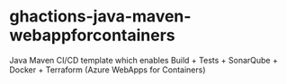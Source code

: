 # ghactions-java-maven-webappforcontainers
Java Maven CI/CD template which enables Build + Tests + SonarQube + Docker + Terraform (Azure WebApps for Containers)
